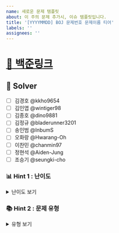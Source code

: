 ```yaml
---
name: 새로운 문제 템플릿
about: 이 주의 문제 추가시, 이슈 템플릿입니다.
title: '[YYYYMMDD] BOJ 문제번호 문제이름 티어'
labels: ''
assignees: ''
---
```


# <a href="" target="_blank">📝 백준링크</a>

<!-- href 속성 value 내에 링크 삽입시, 링크 생성됩니다. -->

## 📌 **Solver**

- [ ] 김경호 @kkho9654
- [ ] 김인엽 @wintiger98
- [ ] 김종호 @dino9881
- [ ] 김정규 @bladerunner3201
- [ ] 송인범 @InbumS
- [ ] 오화랑 @Hwarang-Oh
- [ ] 이찬민 @chanmin97
- [ ] 정현석 @Aiden-Jung
- [ ] 조승기 @seungki-cho

### 📊 **Hint 1 : 난이도**

  <details>
  <summary>난이도 보기</summary>
  </details>

### 📚 **Hint 2 : 문제 유형**

  <details>
  <summary>유형 보기</summary>
  <!-- 유형 태그의 경우 대부분의 경우 "유형 비밀" 태그를 선택하면 좋을 것 같습니다! -->
  </details>
